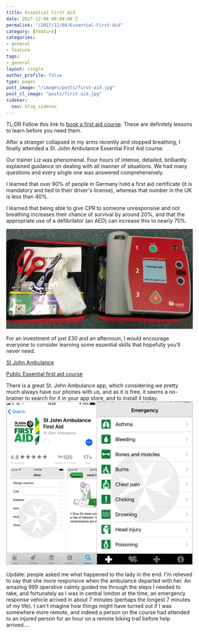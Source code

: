 ```yaml
---
title: Essential First Aid
date: 2017-12-08 09:09:00 Z
permalink: "/2017/12/08/Essential-First-Aid"
category: [feature]
categories:
- general
- feature
tags:
- general
layout: single
author_profile: false
type: pages
post_image: "/images/posts/first-aid.jpg"
post_cl_image: "posts/first-aid.jpg"
sidebar:
  nav: blog_sidenav
---
```


TL;DR Follow this link to [book a first aid course](https://www.sja.org.uk/sja/training-courses/courses-for-the-general-public/essential-first-aid-all-ages.aspx). These are definitely lessons to learn before you need them.  


After a stranger collapsed in my arms recently and stopped breathing, I finally attended a St. John Ambulance Essential First Aid course.

Our trainer Liz was phenomenal. Four hours of intense, detailed, brilliantly explained guidance on dealing with all manner of situations. We had many questions and every single one was answered comprehensively.

I learned that over 90% of people in Germany hold a first aid certificate (it is mandatory and tied to their driver's license), whereas that number in the UK is less than 40%.

I learned that being able to give CPR to someone unresponsive and not breathing increases their chance of survival by around 20%, and that the appropriate use of a defibrilator (an AED) can increase this to nearly 75%.

![AED](/images/posts/first-aid.jpg)

For an investment of just £30 and an afternoon, I would encourage everyone to consider learning some essential skills that hopefully you’ll never need.

[St John Ambulance](https://www.sja.org.uk)

[Public Essential first aid course](https://www.sja.org.uk/sja/training-courses/courses-for-the-general-public/essential-first-aid-all-ages.aspx)


There is a great St. John Ambulance app, which considering we pretty much always have our phones with us, and as it is free, it seems a no-brainer to search for it in your app store, and to install it today. 
![AED](/images/posts/first-aid-app.png) 

Update: people asked me what happened to the lady in the end. I'm relieved to say that she more responsive when the ambulance departed with her. An amazing 999 operative calmly guided me through the steps I needed to take, and fortunately as I was in central london at the time, an emergency response vehicle arrived in about 7 minutes (perhaps the longest 7 minutes of my life). I can't imagine how things might have turned out if I was somewhere more remote, and indeed a person on the course had attended to an injured person for an hour on a remote biking trail before help arrived....